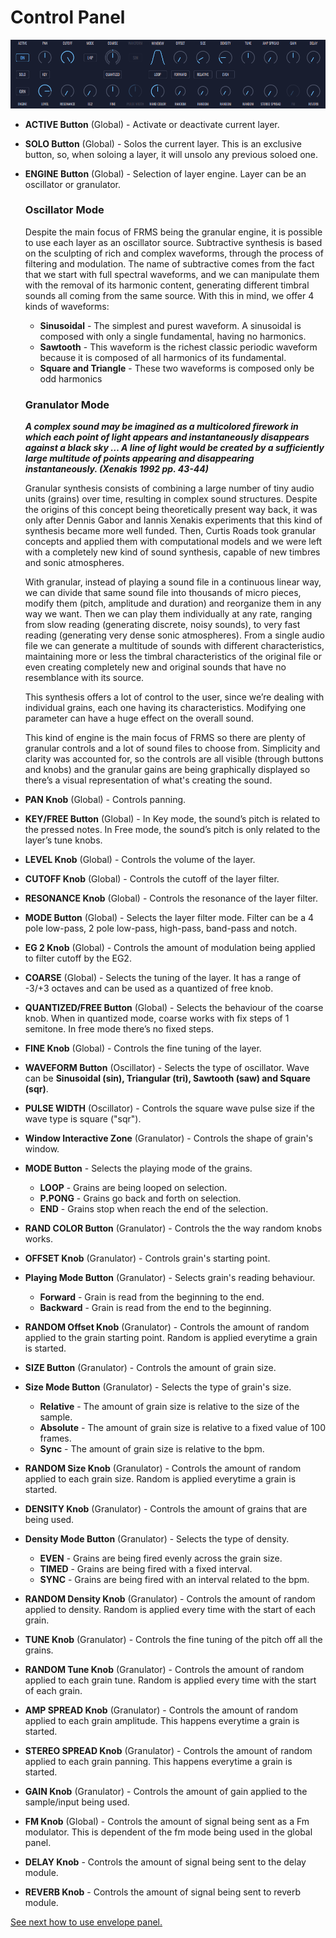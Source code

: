 # Control Panel

<img src="images/layer-panel.png" style="padding: 0px; bottom-padding: 0px;"/>

- **ACTIVE Button** (Global) - Activate or deactivate current layer.

- **SOLO Button** (Global) - Solos the current layer. This is an exclusive button, so, when soloing a layer, it will unsolo any previous soloed one.

- **ENGINE Button** (Global) - Selection of layer engine. Layer can be an oscillator or granulator.

  ### Oscillator Mode

  Despite the main focus of FRMS being the granular engine, it is possible to use each layer as an oscillator source. Subtractive synthesis is based on the sculpting of rich and complex waveforms, through the process of filtering and modulation. The name of subtractive comes from the fact that we start with full spectral waveforms, and we can manipulate them with the removal of its harmonic content, generating different timbral sounds all coming from the same source. With this in mind, we offer 4 kinds of waveforms:

  - **Sinusoidal** - The simplest and purest waveform. A sinusoidal is composed with only a single fundamental, having no harmonics.
  - **Sawtooth** - This waveform is the richest classic periodic waveform because it is composed of all harmonics of its fundamental.
  - **Square and Triangle** - These two waveforms is composed only be odd harmonics

  ### Granulator Mode

  **_A complex sound may be imagined as a multicolored firework in which each point of light appears and instantaneously disappears against a black sky … A line of light would be created by a sufficiently large multitude of points appearing and disappearing instantaneously. (Xenakis 1992 pp. 43-44)_**

  Granular synthesis consists of combining a large number of tiny audio units (grains) over time, resulting in complex sound structures. Despite the origins of this concept being theoretically present way back, it was only after Dennis Gabor and Iannis Xenakis experiments that this kind of synthesis became more well funded. Then, Curtis Roads took granular concepts and applied them with computational models and we were left with a completely new kind of sound synthesis, capable of new timbres and sonic atmospheres.

  With granular, instead of playing a sound file in a continuous linear way, we can divide that same sound file into thousands of micro pieces, modify them (pitch, amplitude and duration) and reorganize them in any way we want. Then we can play them individually at any rate, ranging from slow reading (generating discrete, noisy sounds), to very fast reading (generating very dense sonic atmospheres). From a single audio file we can generate a multitude of sounds with different characteristics, maintaining more or less the timbral characteristics of the original file or even creating completely new and original sounds that have no resemblance with its source.

  This synthesis offers a lot of control to the user, since we’re dealing with individual grains, each one having its characteristics. Modifying one parameter can have a huge effect on the overall sound.

  This kind of engine is the main focus of FRMS so there are plenty of granular controls and a lot of sound files to choose from. Simplicity and clarity was accounted for, so the controls are all visible (through buttons and knobs) and the granular gains are being graphically displayed so there’s a visual representation of what's creating the sound.

- **PAN Knob** (Global) - Controls panning.

- **KEY/FREE Button** (Global) - In Key mode, the sound’s pitch is related to the pressed notes. In Free mode, the sound’s pitch is only related to the layer’s tune knobs.

- **LEVEL Knob** (Global) - Controls the volume of the layer.

- **CUTOFF Knob** (Global) - Controls the cutoff of the layer filter.

- **RESONANCE Knob** (Global) - Controls the resonance of the layer filter.

- **MODE Button** (Global) - Selects the layer filter mode. Filter can be a 4 pole low-pass, 2 pole low-pass, high-pass, band-pass and notch.

- **EG 2 Knob** (Global) - Controls the amount of modulation being applied to filter cutoff by the EG2.

- **COARSE** (Global) - Selects the tuning of the layer. It has a range of -3/+3 octaves and can be used as a quantized of free knob.

- **QUANTIZED/FREE Button** (Global) - Selects the behaviour of the coarse knob. When in quantized mode, coarse works with fix steps of 1 semitone. In free mode there’s no fixed steps.

- **FINE Knob** (Global) - Controls the fine tuning of the layer.

- **WAVEFORM Button** (Oscillator) - Selects the type of oscillator. Wave can be **Sinusoidal (sin), Triangular (tri), Sawtooth (saw) and Square (sqr)**.

- **PULSE WIDTH** (Oscillator) - Controls the square wave pulse size if the wave type is square ("sqr").

- **Window Interactive Zone** (Granulator) - Controls the shape of grain's window.

- **MODE Button** - Selects the playing mode of the grains.

  - **LOOP** - Grains are being looped on selection.
  - **P.PONG** - Grains go back and forth on selection.
  - **END** - Grains stop when reach the end of the selection.

- **RAND COLOR Button** (Granulator) - Controls the the way random knobs works.

- **OFFSET Knob** (Granulator) - Controls grain's starting point.

- **Playing Mode Button** (Granulator) - Selects grain's reading behaviour.

  - **Forward** - Grain is read from the beginning to the end.
  - **Backward** - Grain is read from the end to the beginning.

- **RANDOM Offset Knob** (Granulator) - Controls the amount of random applied to the grain starting point. Random is applied everytime a grain is started.

- **SIZE Button** (Granulator) - Controls the amount of grain size.

- **Size Mode Button** (Granulator) - Selects the type of grain's size.

  - **Relative** - The amount of grain size is relative to the size of the sample.
  - **Absolute** - The amount of grain size is relative to a fixed value of 100 frames.
  - **Sync** - The amount of grain size is relative to the bpm.

- **RANDOM Size Knob** (Granulator) - Controls the amount of random applied to each grain size. Random is applied everytime a grain is started.

- **DENSITY Knob** (Granulator) - Controls the amount of grains that are being used.

- **Density Mode Button** (Granulator) - Selects the type of density.

  - **EVEN** - Grains are being fired evenly across the grain size.
  - **TIMED** - Grains are being fired with a fixed interval.
  - **SYNC** - Grains are being fired with an interval related to the bpm.

- **RANDOM Density Knob** (Granulator) - Controls the amount of random applied to density. Random is applied every time with the start of each grain.

- **TUNE Knob** (Granulator) - Controls the fine tuning of the pitch off all the grains.

- **RANDOM Tune Knob** (Granulator) - Controls the amount of random applied to each grain tune. Random is applied every time with the start of each grain.

- **AMP SPREAD Knob** (Granulator) - Controls the amount of random applied to each grain amplitude. This happens everytime a grain is started.

- **STEREO SPREAD Knob** (Granulator) - Controls the amount of random applied to each grain panning. This happens everytime a grain is started.

- **GAIN Knob** (Granulator) - Controls the amount of gain applied to the sample/input being used.

- **FM Knob** (Global) - Controls the amount of signal being sent as a Fm modulator. This is dependent of the fm mode being used in the global panel.

- **DELAY Knob** - Controls the amount of signal being sent to the delay module.

- **REVERB Knob** - Controls the amount of signal being sent to reverb module.

[See next how to use envelope panel.](envelope-panel)
